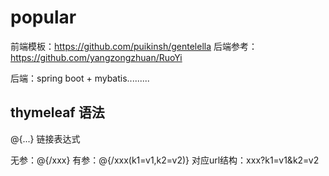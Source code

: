 # popular
前端模板：https://github.com/puikinsh/gentelella
后端参考：https://github.com/yangzongzhuan/RuoYi

后端：spring boot + mybatis.........


## thymeleaf 语法
@{...} 链接表达式

无参：@{/xxx}
有参：@{/xxx(k1=v1,k2=v2)} 对应url结构：xxx?k1=v1&k2=v2


